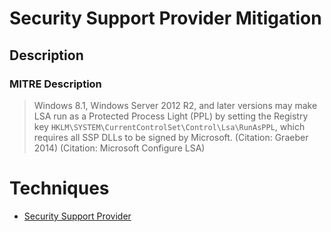 
# Security Support Provider Mitigation

## Description

### MITRE Description

> Windows 8.1, Windows Server 2012 R2, and later versions may make LSA run as a Protected Process Light (PPL) by setting the Registry key <code>HKLM\SYSTEM\CurrentControlSet\Control\Lsa\RunAsPPL</code>, which requires all SSP DLLs to be signed by Microsoft. (Citation: Graeber 2014) (Citation: Microsoft Configure LSA)


# Techniques


* [Security Support Provider](../techniques/Security-Support-Provider.md)

